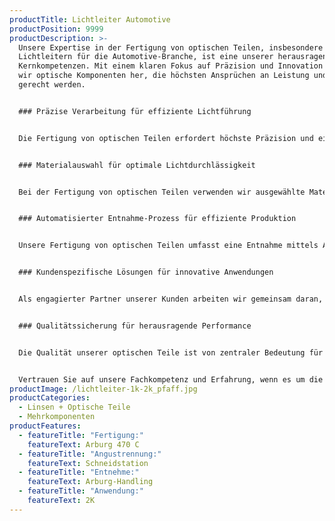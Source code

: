 ```yaml
---
productTitle: Lichtleiter Automotive
productPosition: 9999
productDescription: >-
  Unsere Expertise in der Fertigung von optischen Teilen, insbesondere
  Lichtleitern für die Automotive-Branche, ist eine unserer herausragenden
  Kernkompetenzen. Mit einem klaren Fokus auf Präzision und Innovation stellen
  wir optische Komponenten her, die höchsten Ansprüchen an Leistung und Qualität
  gerecht werden.


  ### Präzise Verarbeitung für effiziente Lichtführung


  Die Fertigung von optischen Teilen erfordert höchste Präzision und eine minimale Partikelbelastung, um den hohen Anforderungen gerecht zu werden. Unsere leistungsstarke Arburg 470 C Spritzugussmaschine ermöglicht eine präzise 2K-Anwendung mit Angusstrennung mittels Schneidstation. Dieser Prozess garantiert eine reibungslose Herstellung von hochwertigen optischen Teilen.


  ### Materialauswahl für optimale Lichtdurchlässigkeit


  Bei der Fertigung von optischen Teilen verwenden wir ausgewählte Materialien, die für ihre hervorragende Lichtdurchlässigkeit und optischen Eigenschaften bekannt sind. Die gewählten Materialien gewährleisten eine effiziente Lichtführung und ermöglichen so eine optimale Leistung der Lichtleiter in den Fahrzeugen.


  ### Automatisierter Entnahme-Prozess für effiziente Produktion


  Unsere Fertigung von optischen Teilen umfasst eine Entnahme mittels Arburg-Handling, Zuführung in eine Schneidstation und Ablage der Komponenten. Dieser automatisierte Schritt in der Produktion gewährleistet eine effiziente und zuverlässige Weiterverarbeitung der gefertigten Komponenten.


  ### Kundenspezifische Lösungen für innovative Anwendungen


  Als engagierter Partner unserer Kunden arbeiten wir gemeinsam daran, maßgeschneiderte Lösungen für ihre individuellen Anwendungen zu entwickeln. Unsere optischen Komponenten werden genau auf die spezifischen Anforderungen und Bedürfnisse unserer Kunden abgestimmt, um innovative Lösungen für die Automotive-Branche zu schaffen.


  ### Qualitätssicherung für herausragende Performance


  Die Qualität unserer optischen Teile ist von zentraler Bedeutung für ihre Performance und Zuverlässigkeit. Alle Lichtleiter unterliegen einer gründlichen Qualitätskontrolle, um sicherzustellen, dass sie den hohen Standards der Automotive-Branche entsprechen. Wir setzen alles daran, Produkte von höchster Qualität zu liefern.


  Vertrauen Sie auf unsere Fachkompetenz und Erfahrung, wenn es um die Fertigung von optischen Teilen und innovativen Lichtleitern für die Automotive-Branche geht. Unsere Präzision und unser Streben nach Spitzenleistungen machen uns zu einem verlässlichen Partner für Lösungen in der Automobilindustrie.
productImage: /lichtleiter-1k-2k_pfaff.jpg
productCategories:
  - Linsen + Optische Teile
  - Mehrkomponenten
productFeatures:
  - featureTitle: "Fertigung:"
    featureText: Arburg 470 C
  - featureTitle: "Angustrennung:"
    featureText: Schneidstation
  - featureTitle: "Entnehme:"
    featureText: Arburg-Handling
  - featureTitle: "Anwendung:"
    featureText: 2K
---
```

